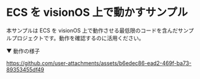 # ECS を visionOS 上で動かすサンプル

本サンプルは ECS を visionOS 上で動作させる最低限のコードを含んだサンプルプロジェクトです。動作を確認するのに活用ください。

▼ 動作の様子

https://github.com/user-attachments/assets/b6edec86-ead2-469f-ba73-89353455df49
